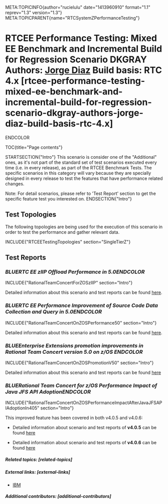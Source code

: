 META:TOPICINFO{author="rucielulu" date="1413960910" format="1.1"
reprev="1.3" version="1.3"}
META:TOPICPARENT{name="RTCSystemZPerformanceTesting"}

# RTCEE Performance Testing: Mixed EE Benchmark and Incremental Build for Regression Scenario DKGRAY Authors: [Jorge Diaz](Main.JorgeAlbertoDiaz) Build basis: RTC 4.x [rtcee-performance-testing-mixed-ee-benchmark-and-incremental-build-for-regression-scenario-dkgray-authors-jorge-diaz-build-basis-rtc-4.x]

ENDCOLOR

TOC{title="Page contents"}

STARTSECTION{"Intro"} This scenario is consider one of the "Additional"
ones, as it's not part of the standard set of test scenarios executed
every time (i.e. in every release), as part of the RTCEE Benchmark
Tests. The specific scenarios in this category will vary because they
are specially designed in every release to test the features that have
performance related changes.

Note: For detail scenarios, please refer to 'Test Report' section to get
the specific feature test you interested on. ENDSECTION{"Intro"}

## Test Topologies

The following topologies are being used for the execution of this
scenario in order to test the performance and gather relevant data.

INCLUDE{"RTCEETestingTopologies" section="SingleTierZ"}

## Test Reports

### *BLUERTC EE zIIP Offload Performance in 5.0ENDCOLOR*

INCLUDE{"RationalTeamConcertForZOSzIIP" section="Intro"}

Detailed information about this scenario and test reports can be found
[here](RationalTeamConcertForZOSzIIP).

### *BLUERTC EE Performance Improvement of Source Code Data Collection and Query in 5.0ENDCOLOR*

INCLUDE{"RationalTeamConcertOnZOSPerformance50" section="Intro"}

Detailed information about this scenario and test reports can be found
[here](RationalTeamConcertOnZOSPerformance50).

### *BLUEEnterprise Extensions promotion improvements in Rational Team Concert version 5.0 on z/OS ENDCOLOR*

INCLUDE{"RationalTeamConcertOnZOSPromotionV50" section="Intro"}

Detailed information about this scenario and test reports can be found
[here](RationalTeamConcertOnZOSPromotionV50)

### *BLUERational Team Concert for z/OS Performance Impact of Java JFS API AdoptionENDCOLOR*

INCLUDE{"RationalTeamConcertOnZOSPerformanceImpactAfterJavaJFSAPIAdoptionIn405"
section="Intro"}

This improved feature has been covered in both v4.0.5 and v4.0.6:

-   Detailed information about scenario and test reports of **v4.0.5**
    can be found
    [here](RationalTeamConcertOnZOSPerformanceImpactAfterJavaJFSAPIAdoptionIn405)

<!-- -->

-   Detailed information about scenario and test reports of **v4.0.6**
    can be found [here](RationalTeamConcertOnZOSPerformance406)

##### Related topics: [related-topics]

##### External links: [external-links]

-   [IBM](https://www.ibm.com)

##### Additional contributors: [additional-contributors]
